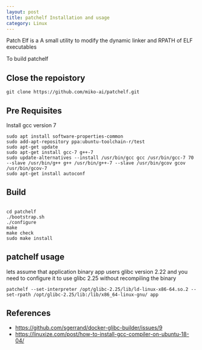 ```yaml
---
layout: post
title: patchelf Installation and usage
category: Linux
---
```


Patch Elf is a A small utility to modify the dynamic linker and RPATH of ELF executables

To build patchelf

Close the repoistory
----
```
git clone https://github.com/miko-ai/patchelf.git
```

Pre Requisites
---
Install gcc version 7

```
sudo apt install software-properties-common
sudo add-apt-repository ppa:ubuntu-toolchain-r/test
sudo apt-get update
sudo apt-get install gcc-7 g++-7
sudo update-alternatives --install /usr/bin/gcc gcc /usr/bin/gcc-7 70 --slave /usr/bin/g++ g++ /usr/bin/g++-7 --slave /usr/bin/gcov gcov /usr/bin/gcov-7
sudo apt-get install autoconf
```

Build 
----

```

cd patchelf
./bootstrap.sh
./configure
make
make check
sudo make install
```

patchelf usage
-----

lets assume that application binary app users glibc version 2.22 and you need to configure it to use glibc 2.25 without recompiling the binary

```
patchelf --set-interpreter /opt/glibc-2.25/lib/ld-linux-x86-64.so.2 --set-rpath /opt/glibc-2.25/lib:/lib/x86_64-linux-gnu/ app
```

References
----
- https://github.com/sgerrand/docker-glibc-builder/issues/9
- https://linuxize.com/post/how-to-install-gcc-compiler-on-ubuntu-18-04/
